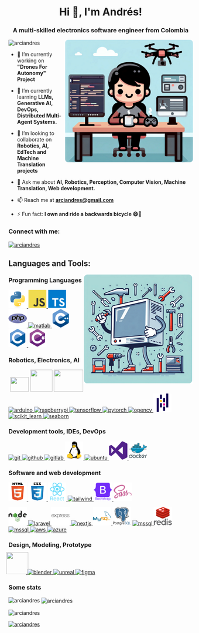 <h1 align="center">Hi 👋, I'm Andrés!</h1>
<h3 align="center">A multi-skilled electronics software engineer from Colombia</h3>
<img align="right" src="assets/image.png" alt="AndresCoffee" width="350" />

<p align="left"> <img src="https://komarev.com/ghpvc/?username=arciandres&label=Profile%20views&color=0e75b6&style=flat" alt="arciandres" /> </p>

- 🔭 I’m currently working on **"Drones For Autonomy" Project**

- 🌱 I’m currently learning **LLMs, Generative AI, DevOps, Distributed Multi-Agent Systems.**

- 👯 I’m looking to collaborate on **Robotics, AI, EdTech and Machine Translation projects**

- 💬 Ask me about **AI, Robotics, Perception, Computer Vision, Machine Translation, Web development.**

- 📫 Reach me at **arciandres@gmail.com**

- ⚡ Fun fact: **I own and ride a backwards bicycle 😄🚴**

<h3 align="left">Connect with me:</h3>
<p align="left">
<a href="https://linkedin.com/in/arciandres" target="blank"><img align="center" src="https://raw.githubusercontent.com/rahuldkjain/github-profile-readme-generator/master/src/images/icons/Social/linked-in-alt.svg" alt="arciandres" height="30" width="40" /></a>
</p>

## Languages and Tools:

<img align="right" src="assets/image3.png" alt="Computer tools" width="300" />

### Programming Languages

<!-- [![My Skills](https://skillicons.dev/icons?i=py,js,ts,php,c,cpp,cs,matlab)](https://skillicons.dev) -->

<a href="https://www.python.org" target="_blank" rel="noreferrer"> <img src="https://raw.githubusercontent.com/devicons/devicon/master/icons/python/python-original.svg" alt="python" width="50" height="50"/> </a>
<a href="https://developer.mozilla.org/en-US/docs/Web/JavaScript" target="_blank" rel="noreferrer"> <img src="https://raw.githubusercontent.com/devicons/devicon/master/icons/javascript/javascript-original.svg" alt="javascript" width="50" height="50"/> </a>
<a href="https://www.typescriptlang.org/" target="_blank" rel="noreferrer"> <img src="https://raw.githubusercontent.com/devicons/devicon/master/icons/typescript/typescript-original.svg" alt="typescript" width="50" height="50"/> </a>
<a href="https://www.php.net" target="_blank" rel="noreferrer"> <img src="https://raw.githubusercontent.com/devicons/devicon/master/icons/php/php-original.svg" alt="php" width="50" height="50"/> </a>
<a href="https://www.mathworks.com/" target="_blank" rel="noreferrer"> <img src="https://upload.wikimedia.org/wikipedia/commons/2/21/Matlab_Logo.png" alt="matlab" width="50" height="50"/> </a>
<a href="https://www.w3schools.com/cpp/" target="_blank" rel="noreferrer"> <img src="https://raw.githubusercontent.com/devicons/devicon/master/icons/cplusplus/cplusplus-original.svg" alt="cplusplus" width="50" height="50"/> </a>
<a href="https://www.cprogramming.com/" target="_blank" rel="noreferrer"> <img src="https://raw.githubusercontent.com/devicons/devicon/master/icons/c/c-original.svg" alt="c" width="50" height="50"/> </a>
<a href="https://www.w3schools.com/cs/" target="_blank" rel="noreferrer"> <img src="https://raw.githubusercontent.com/devicons/devicon/master/icons/csharp/csharp-original.svg" alt="csharp" width="50" height="50"/> </a>

### Robotics, Electronics, AI

<!-- [![Robotics and AI](https://skillicons.dev/icons?i=tensorflow,pytorch,arduino,raspberrypi,opencv)](https://skillicons.dev) -->

<a href="https://www.nvidia.com/it-it/autonomous-machines/embedded-systems/" target="_blank"><img src="https://upload.wikimedia.org/wikipedia/sco/thumb/2/21/Nvidia_logo.svg/2560px-Nvidia_logo.svg.png" width="50" height="40"  style="margin: 5px;"/></a><a href="https://www.ros.org/" target="_blank"><img src="https://docs.olive-robotics.com/assets/ros2.f4e27747.png" width="60" height="60"  style="margin: 0px;"/></a>
<a><img src="https://docs.px4.io/main/assets/img/logo_pro_small.cb9da21a.png" width="80" height="60" style="margin: 0px"/></a>
<a href="https://www.arduino.cc/" target="_blank" rel="noreferrer"> <img src="https://cdn.worldvectorlogo.com/logos/arduino-1.svg" alt="arduino" width="50" height="50"/> </a>
<a href="https://www.raspberrypi.org/" target="_blank" rel="noreferrer"> <img src="https://encrypted-tbn0.gstatic.com/images?q=tbn:ANd9GcSnQpClG8CBq1beM4d5goNVA86N9ArjmkxfduiuX_7VxA&s" alt="raspberrypi" width="50" height="50"/> </a>
<a href="https://www.tensorflow.org" target="_blank" rel="noreferrer"> <img src="https://www.vectorlogo.zone/logos/tensorflow/tensorflow-icon.svg" alt="tensorflow" width="50" height="50"/> </a>
<a href="https://pytorch.org/" target="_blank" rel="noreferrer"> <img src="https://www.vectorlogo.zone/logos/pytorch/pytorch-icon.svg" alt="pytorch" width="50" height="50"/> </a>
<a href="https://opencv.org/" target="_blank" rel="noreferrer"> <img src="https://www.vectorlogo.zone/logos/opencv/opencv-icon.svg" alt="opencv" width="50" height="50"/> </a>
<a href="https://pandas.pydata.org/" target="_blank" rel="noreferrer"> <img src="https://raw.githubusercontent.com/devicons/devicon/2ae2a900d2f041da66e950e4d48052658d850630/icons/pandas/pandas-original.svg" alt="pandas" width="50" height="50"/> </a>
<a href="https://scikit-learn.org/" target="_blank" rel="noreferrer"> <img src="https://upload.wikimedia.org/wikipedia/commons/0/05/Scikit_learn_logo_small.svg" alt="scikit_learn" width="50" height="50"/> </a>
<a href="https://seaborn.pydata.org/" target="_blank" rel="noreferrer"> <img src="https://seaborn.pydata.org/_images/logo-mark-lightbg.svg" alt="seaborn" width="50" height="50"/> </a>

### Development tools, IDEs, DevOps

<!-- [![DevOps](https://skillicons.dev/icons?i=git,github,gitlab,linux,ubuntu,vscode,docker)](https://skillicons.dev) -->

<a href="https://git-scm.com/" target="_blank" rel="noreferrer"> <img src="https://www.vectorlogo.zone/logos/git-scm/git-scm-icon.svg" alt="git" width="50" height="50"/> </a>
<a href="https://www.github.com" target="_blank" rel="noreferrer"> <img src="https://www.vectorlogo.zone/logos/github/github-icon.svg" alt="github" width="50" height="50"/> </a>
<a href="https://gitlab.com" target="_blank" rel="noreferrer"> <img src="https://www.vectorlogo.zone/logos/gitlab/gitlab-icon.svg" alt="gitlab" width="50" height="50"/> </a>
<a href="https://www.linux.org/" target="_blank" rel="noreferrer"> <img src="https://raw.githubusercontent.com/devicons/devicon/master/icons/linux/linux-original.svg" alt="linux" width="50" height="50"/> </a>
<a href="https://ubuntu.com" target="_blank" rel="noreferrer"> <img src="https://www.vectorlogo.zone/logos/ubuntu/ubuntu-icon.svg" alt="ubuntu" width="50" height="50"/> </a>
<a href="https://code.visualstudio.com/" target="_blank" rel="noreferrer"> <img src="https://raw.githubusercontent.com/devicons/devicon/master/icons/visualstudio/visualstudio-plain.svg" alt="visualstudio" width="50" height="50"/> </a>
<a href="https://www.docker.com/" target="_blank" rel="noreferrer"> <img src="https://raw.githubusercontent.com/devicons/devicon/master/icons/docker/docker-original-wordmark.svg" alt="docker" width="50" height="50"/> </a>

### Software and web development

<!-- [![Frontend](https://skillicons.dev/icons?i=html,css,react,tailwind,bootstrap,sass)](https://skillicons.dev) -->

<a href="https://www.w3schools.com/html/" target="_blank" rel="noreferrer"> <img src="https://raw.githubusercontent.com/devicons/devicon/master/icons/html5/html5-original-wordmark.svg" alt="html5" width="50" height="50"/> </a>
<a href="https://www.w3schools.com/css/" target="_blank" rel="noreferrer"> <img src="https://raw.githubusercontent.com/devicons/devicon/master/icons/css3/css3-original-wordmark.svg" alt="css3" width="50" height="50"/> </a>
<a href="https://reactjs.org/" target="_blank" rel="noreferrer"> <img src="https://raw.githubusercontent.com/devicons/devicon/master/icons/react/react-original-wordmark.svg" alt="react" width="50" height="50"/> </a>
<a href="https://tailwindcss.com/" target="_blank" rel="noreferrer"> <img src="https://www.vectorlogo.zone/logos/tailwindcss/tailwindcss-icon.svg" alt="tailwind" width="50" height="50"/> </a>
<a href="https://getbootstrap.com" target="_blank" rel="noreferrer"> <img src="https://raw.githubusercontent.com/devicons/devicon/master/icons/bootstrap/bootstrap-plain-wordmark.svg" alt="bootstrap" width="50" height="50"/> </a>
<a href="https://sass-lang.com" target="_blank" rel="noreferrer"> <img src="https://raw.githubusercontent.com/devicons/devicon/master/icons/sass/sass-original.svg" alt="sass" width="50" height="50"/> </a>

<!-- [![Software and Web Development](https://skillicons.dev/icons?i=nodejs,laravel,express,nextjs,mysql,postgresql,windows,redis)](https://skillicons.dev) -->

<a href="https://nodejs.org" target="_blank" rel="noreferrer"> <img src="https://raw.githubusercontent.com/devicons/devicon/master/icons/nodejs/nodejs-original-wordmark.svg" alt="nodejs" width="50" height="50"/> </a>
<a href="https://laravel.com/" target="_blank" rel="noreferrer"> <img src="https://seeklogo.com/images/L/laravel-logo-41EC1D4C3F-seeklogo.com.png" alt="laravel" width="50" height="50"/> </a>
<a href="https://expressjs.com" target="_blank" rel="noreferrer"> <img src="https://raw.githubusercontent.com/devicons/devicon/master/icons/express/express-original-wordmark.svg" alt="express" width="50" height="50"/> </a>
<a href="https://nextjs.org/" target="_blank" rel="noreferrer"> <img src="https://cdn.worldvectorlogo.com/logos/nextjs-2.svg" alt="nextjs" width="50" height="50"/> </a>
<a href="https://www.mysql.com/" target="_blank" rel="noreferrer"> <img src="https://raw.githubusercontent.com/devicons/devicon/master/icons/mysql/mysql-original-wordmark.svg" alt="mysql" width="50" height="50"/> </a>
<a href="https://www.postgresql.org" target="_blank" rel="noreferrer"> <img src="https://raw.githubusercontent.com/devicons/devicon/master/icons/postgresql/postgresql-original-wordmark.svg" alt="postgresql" width="50" height="50"/></a>
<a href="https://www.microsoft.com/en-us/sql-server" target="_blank" rel="noreferrer"> <img src="https://www.svgrepo.com/show/303229/microsoft-sql-server-logo.svg" alt="mssql" width="50" height="50"/> </a>
<a href="https://redis.io" target="_blank" rel="noreferrer"> <img src="https://raw.githubusercontent.com/devicons/devicon/master/icons/redis/redis-original-wordmark.svg" alt="redis" width="50" height="50"/> </a>
<a href="https://www.microsoft.com/en-us/sql-server" target="_blank" rel="noreferrer"> <img src="https://www.svgrepo.com/show/303229/microsoft-sql-server-logo.svg" alt="mssql" width="50" height="50"/> </a>
<a href="https://aws.amazon.com" target="_blank" rel="noreferrer"> <img src="https://www.vectorlogo.zone/logos/amazon_aws/amazon_aws-icon.svg" alt="aws" width="50" height="50"/> </a>
<a href="https://azure.microsoft.com/en-in/" target="_blank" rel="noreferrer"> <img src="https://www.vectorlogo.zone/logos/microsoft_azure/microsoft_azure-icon.svg" alt="azure" width="50" height="50"/> </a>

<!-- [![Databases and Cloud Computing](https://skillicons.dev/icons?i=aws,azure)](https://skillicons.dev) -->

### Design, Modeling, Prototype

<!-- [![3D Design and Web Development](https://skillicons.dev/icons?i=blender,unreal,figma)](https://skillicons.dev) -->

<a href="https://www.autodesk.it/products/inventor/overview"><img src="https://www.imaginit.com/Portals/4/ImageCache/ProductDetails/1_autodesk-inventor-professional-product-icon-128@2x.png" width="60" height="60" style="margin: -6px;">
</a>
<a href="https://www.blender.org/" target="_blank" rel="noreferrer"> <img src="https://download.blender.org/branding/community/blender_community_badge_white.svg" alt="blender" width="50" height="50"/> </a>
<a href="https://www.unrealengine.com/en-US/" target="_blank" rel="noreferrer"> <img src="https://www.vectorlogo.zone/logos/unrealengine/unrealengine-icon.svg" alt="unreal" width="50" height="50"/> </a>
<a href="https://www.figma.com/" target="_blank" rel="noreferrer"> <img src="https://www.vectorlogo.zone/logos/figma/figma-icon.svg" alt="figma" width="50" height="50"/> </a>

### Some stats

<p><img align="left" src="https://github-readme-stats.vercel.app/api/top-langs?username=arciandres&show_icons=true&locale=en&layout=compact" alt="arciandres" /></p>

<p>&nbsp;<img align="center" src="https://github-readme-stats.vercel.app/api?username=arciandres&show_icons=true&locale=en" alt="arciandres" /></p>

<p><img align="center" src="https://github-readme-streak-stats.herokuapp.com/?user=arciandres&" alt="arciandres" /></p>

<p align="left"> <a href="https://github.com/ryo-ma/github-profile-trophy"><img src="https://github-profile-trophy.vercel.app/?username=arciandres" alt="arciandres" /></a> </p>

<!--
**ArciAndres/ArciAndres** is a ✨ _special_ ✨ repository because its `README.md` (this file) appears on your GitHub profile.

Here are some ideas to get you started:

- 🔭 I’m currently working on ...
- 🌱 I’m currently learning ...
- 👯 I’m looking to collaborate on ...
- 🤔 I’m looking for help with ...
- 💬 Ask me about ...
- 📫 How to reach me: ...
- 😄 Pronouns: ...
- ⚡ Fun fact: ...
-->
